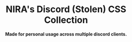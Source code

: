 <div align="center">
  
# NIRA's Discord (Stolen) CSS Collection

**Made for personal usage across multiple discord clients.**
